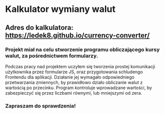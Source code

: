 # Kalkulator wymiany walut

## Adres do kalkulatora: https://ledek8.github.io/currency-converter/

### Projekt miał na celu stworzenie programu obliczającego kursy walut, za pośrednictwem formularzy.
Podczas pracy nad projektem uczyłem się tworzenia prostej komunikacji użytkownika przez formularze JS, oraz przygotowania schludengo Frontendu dla aplikacji.
Działanie jej wymagało odpowiedniego przetwarzania zmiennych, by prawidłowo działo obliczanie walut z wartością po przecinku.
Program kontroluje wprowadzane wartości, by zabezpieczyć się przez liczbami równymi, lub mniejszymi od zera.

### Zapraszam do sprawdzenia!
